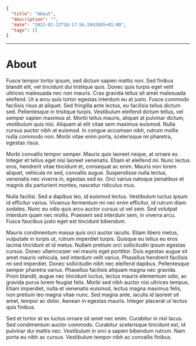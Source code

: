 ```json
{
  "title": "About",
  "description": "",
  "date": "2023-01-22T18:17:56.5942895+01:00",
  "tags": []
}
```
***
# About

Fusce tempor tortor ipsum, sed dictum sapien mattis non. Sed finibus blandit elit, vel tincidunt dui tristique quis. Donec quis turpis eget velit ultrices malesuada nec non mauris. Cras gravida tellus sit amet malesuada eleifend. Ut a arcu quis tortor egestas interdum eu at justo. Fusce commodo facilisis risus at aliquet. Sed fringilla ante lectus, eu facilisis tellus dictum sed. Pellentesque in tristique turpis. Vestibulum eleifend dictum tellus, vel semper sapien maximus at. Morbi tellus mauris, aliquet at pulvinar dictum, vestibulum quis nisi. Aliquam at elit vitae sem maximus euismod. Nulla cursus auctor nibh at euismod. In congue accumsan nibh, rutrum mollis nulla commodo non. Morbi vitae enim porta, scelerisque mi pharetra, egestas risus.

Morbi convallis tempor semper. Mauris quis laoreet neque, at ornare ex. Integer et tellus eget nisi laoreet venenatis. Etiam et eleifend mi. Nunc lectus eros, hendrerit vitae tincidunt et, consequat ac enim. Mauris non lorem aliquet, vehicula mi sed, convallis augue. Suspendisse nulla lectus, venenatis nec viverra in, egestas sed ex. Orci varius natoque penatibus et magnis dis parturient montes, nascetur ridiculus mus.

Nulla facilisi. Sed a dapibus leo, id euismod lectus. Vestibulum luctus ipsum id efficitur varius. Vivamus fermentum mi nec enim efficitur, id rutrum diam sodales. Nunc eu odio quis arcu auctor cursus ut vel sem. Sed volutpat interdum quam nec mollis. Praesent sed interdum sem, in viverra arcu. Fusce faucibus justo eget est tincidunt bibendum.

Mauris condimentum massa quis orci auctor iaculis. Etiam libero metus, vulputate in turpis ut, rutrum imperdiet turpis. Quisque eu tellus eu eros lacinia tincidunt et id metus. Nullam pretium orci sollicitudin ipsum egestas cursus. Donec ullamcorper vel mauris eget porttitor. Duis egestas augue sit amet mauris vehicula, sed interdum velit varius. Phasellus hendrerit facilisis mi sed imperdiet. Donec sollicitudin nibh nec eleifend dapibus. Pellentesque semper pharetra varius. Phasellus facilisis aliquam magna nec gravida. Proin blandit, augue nec tincidunt luctus, lectus mauris elementum odio, ac gravida purus lorem feugiat felis. Morbi sed nibh auctor nisi ultrices tempus. Etiam imperdiet, nulla et venenatis euismod, lectus magna maximus felis, non pretium leo magna vitae nunc. Sed magna ante, iaculis id laoreet sit amet, tempor ac dolor. Aenean in egestas mauris. Integer placerat ut lectus quis finibus.

Sed et tortor at ex luctus ornare sit amet nec enim. Curabitur in nisl lacus. Sed condimentum auctor commodo. Curabitur scelerisque tincidunt est, id pulvinar dui mattis nec. Vestibulum in orci a sapien bibendum rutrum. Nam porta eu nibh ac cursus. Vestibulum tempor nibh ac convallis finibus. 

